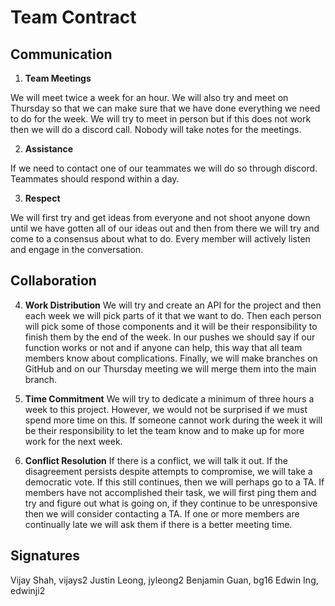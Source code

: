 # Team Contract

## Communication
1. **Team Meetings** 

We will meet twice a week for an hour. We will also try and meet on Thursday so that we can make sure that we have done everything we need to do for the week. We will try to meet in person but if this does not work then we will do a discord call. Nobody will take notes for the meetings. 

2. **Assistance** 

If we need to contact one of our teammates we will do so through discord. Teammates should respond within a day. 

3. **Respect** 

We will first try and get ideas from everyone and not shoot anyone down until we have gotten all of our ideas out and then from there we will try and come to a consensus about what to do. Every member will actively listen and engage in the conversation. 

## Collaboration

4. **Work Distribution** 
We will try and create an API for the project and then each week we will pick parts of it that we want to do. Then each person will pick some of those components and it will be their responsibility to finish them by the end of the week. In our pushes we should say if our function works or not and if anyone can help, this way that all team members know about complications. Finally, we will make branches on GitHub and on our Thursday meeting we will merge them into the main branch. 
5. **Time Commitment** 
We will try to dedicate a minimum of three hours a week to this project. However, we would not be surprised if we must spend more time on this. If someone cannot work during the week it will be their responsibility to let the team know and to make up for more work for the next week. 

6. **Conflict Resolution** 
If there is a conflict, we will talk it out. If the disagreement persists despite attempts to compromise, we will take a democratic vote. If this still continues, then we will perhaps go to a TA. If members have not accomplished their task, we will first ping them and try and figure out what is going on, if they continue to be unresponsive then we will consider contacting a TA. If one or more members are continually late we will ask them if there is a better meeting time. 

## Signatures
Vijay Shah, vijays2
Justin Leong, jyleong2
Benjamin Guan, bg16
Edwin Ing, edwinji2
